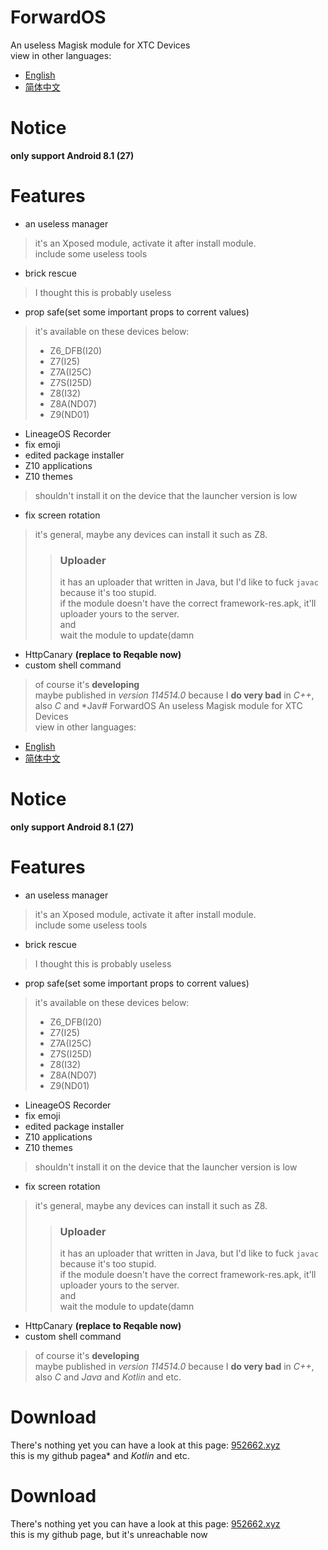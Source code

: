 # ForwardOS
An useless Magisk module for XTC Devices<br>
view in other languages:<br>
- [English](README.md)
- [简体中文](README_zh.md)
# Notice
**only support Android 8.1 (27)**
# Features
- an useless manager
> it's an Xposed module, activate it after install module.<br>
> include some useless tools
- brick rescue
> I thought this is probably useless
- prop safe(set some important props to corrent values)
> it's available on these devices below:
> - Z6_DFB(I20)
> - Z7(I25)
> - Z7A(I25C)
> - Z7S(I25D)
> - Z8(I32)
> - Z8A(ND07)
> - Z9(ND01)
- LineageOS Recorder
- fix emoji
- edited package installer
- Z10 applications
- Z10 themes
> shouldn't install it on the device that the launcher version is low
- fix screen rotation
> it's general, maybe any devices can install it such as Z8.
>> ### Uploader
>> it has an uploader that written in Java, but I'd like to fuck `javac` because it's too stupid.<br>
>> if the module doesn't have the correct framework-res.apk, it'll uploader yours to the server.<br>
>> and<br>
>> wait the module to update(damn
- HttpCanary **(replace to Reqable now)**
- custom shell command
> of course it's **developing**<br>
> maybe published in *version 114514.0* because I **do very bad** in *C++*, also *C* and *Jav# ForwardOS
An useless Magisk module for XTC Devices<br>
view in other languages:<br>
- [English](README.md)
- [简体中文](README_zh.md)
# Notice
**only support Android 8.1 (27)**
# Features
- an useless manager
> it's an Xposed module, activate it after install module.<br>
> include some useless tools
- brick rescue
> I thought this is probably useless
- prop safe(set some important props to corrent values)
> it's available on these devices below:
> - Z6_DFB(I20)
> - Z7(I25)
> - Z7A(I25C)
> - Z7S(I25D)
> - Z8(I32)
> - Z8A(ND07)
> - Z9(ND01)
- LineageOS Recorder
- fix emoji
- edited package installer
- Z10 applications
- Z10 themes
> shouldn't install it on the device that the launcher version is low
- fix screen rotation
> it's general, maybe any devices can install it such as Z8.
>> ### Uploader
>> it has an uploader that written in Java, but I'd like to fuck `javac` because it's too stupid.<br>
>> if the module doesn't have the correct framework-res.apk, it'll uploader yours to the server.<br>
>> and<br>
>> wait the module to update(damn
- HttpCanary **(replace to Reqable now)**
- custom shell command
> of course it's **developing**<br>
> maybe published in *version 114514.0* because I **do very bad** in *C++*, also *C* and *Java* and *Kotlin* and etc.
# Download
There's nothing yet
you can have a look at this page: [952662.xyz](952662.xyz)<br>
this is my github pagea* and *Kotlin* and etc.
# Download
There's nothing yet
you can have a look at this page: [952662.xyz](952662.xyz)<br>
this is my github page, but it's unreachable now
